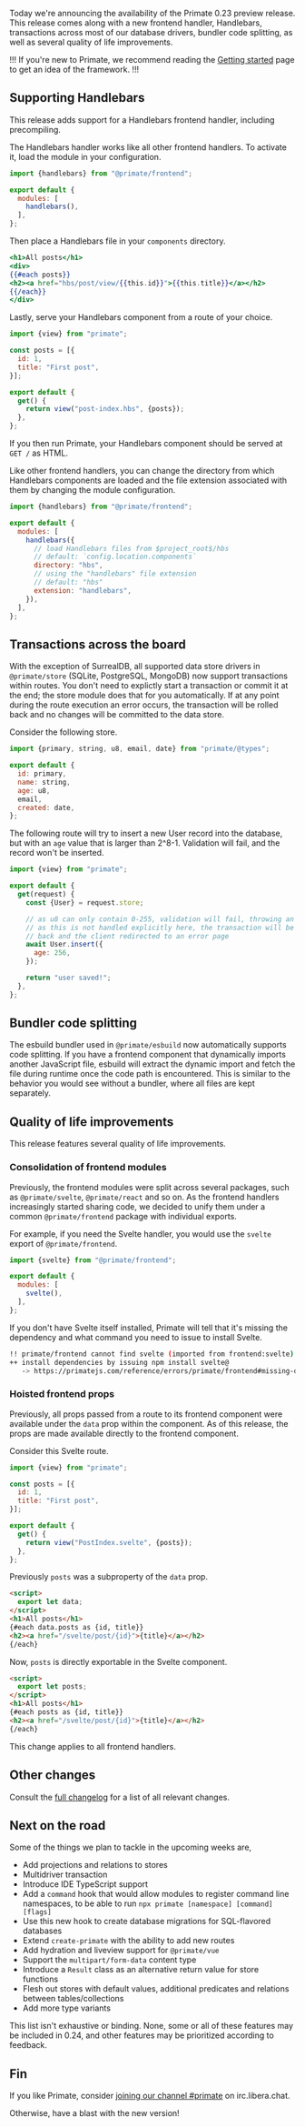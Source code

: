 Today we're announcing the availability of the Primate 0.23 preview release. 
This release comes along with a new frontend handler, Handlebars, transactions
across most of our database drivers, bundler code splitting, as well as several
quality of life improvements.

!!!
If you're new to Primate, we recommend reading the [Getting started] page to
get an idea of the framework.
!!!

## Supporting Handlebars

This release adds support for a Handlebars frontend handler, including
precompiling.

The Handlebars handler works like all other frontend handlers. To activate it,
load the module in your configuration.

```js caption=primate.config.js
import {handlebars} from "@primate/frontend";

export default {
  modules: [
    handlebars(),
  ],
};
```

Then place a Handlebars file in your `components` directory.

```hbs caption=components/post-index.hbs
<h1>All posts</h1>
<div>
{{#each posts}}
<h2><a href="hbs/post/view/{{this.id}}">{{this.title}}</a></h2>
{{/each}}
</div>
```

Lastly, serve your Handlebars component from a route of your choice.

```js caption=routes/index.js
import {view} from "primate";

const posts = [{
  id: 1,
  title: "First post",
}];

export default {
  get() {
    return view("post-index.hbs", {posts});
  },
};
```

If you then run Primate, your Handlebars component should be served at `GET /`
as HTML.

Like other frontend handlers, you can change the directory from which
Handlebars  components are loaded and the file extension associated with them by 
changing the module configuration.

```js caption=primate.config.js
import {handlebars} from "@primate/frontend";

export default {
  modules: [
    handlebars({
      // load Handlebars files from $project_root$/hbs
      // default: `config.location.components`
      directory: "hbs",
      // using the "handlebars" file extension
      // default: "hbs"
      extension: "handlebars",
    }),
  ],
};
```

## Transactions across the board

With the exception of SurrealDB, all supported data store drivers in
`@primate/store` (SQLite, PostgreSQL, MongoDB) now support transactions within
routes. You don't need to explictly start a transaction or commit it at the
end; the store module does that for you automatically. If at any point during
the route execution an error occurs, the transaction will be rolled back and no
changes will be committed to the data store.

Consider the following store.

```js caption=stores/User.js
import {primary, string, u8, email, date} from "primate/@types";

export default {
  id: primary,
  name: string,
  age: u8,
  email,
  created: date,
};
```

The following route will try to insert a new User record into the database, but
with an `age` value that is larger than 2^8-1. Validation will fail, and the
record won't be inserted.

```js caption=routes/index.js
import {view} from "primate";

export default {
  get(request) {
    const {User} = request.store;

    // as u8 can only contain 0-255, validation will fail, throwing an error
    // as this is not handled explicitly here, the transaction will be rolled
    // back and the client redirected to an error page
    await User.insert({
      age: 256,
    });

    return "user saved!";
  },
};
```

## Bundler code splitting

The esbuild bundler used in `@primate/esbuild` now automatically supports code
splitting. If you have a frontend component that dynamically imports another
JavaScript file, esbuild will extract the dynamic import and fetch the
file during runtime once the code path is encountered. This is similar to the
behavior you would see without a bundler, where all files are kept separately.

## Quality of life improvements

This release features several quality of life improvements.

### Consolidation of frontend modules

Previously, the frontend modules were split across several packages, such as
`@primate/svelte`, `@primate/react` and so on. As the frontend handlers
increasingly started sharing code, we decided to unify them under a common
`@primate/frontend` package with individual exports.

For example, if you need the Svelte handler, you would use the `svelte` export
of `@primate/frontend`.

```js caption=primate.config.js
import {svelte} from "@primate/frontend";

export default {
  modules: [
    svelte(),
  ],
};
```

If you don't have Svelte itself installed, Primate will tell that it's missing
the dependency and what command you need to issue to install Svelte.

```sh
!! primate/frontend cannot find svelte (imported from frontend:svelte)
++ install dependencies by issuing npm install svelte@
   -> https://primatejs.com/reference/errors/primate/frontend#missing-dependencies
```

### Hoisted frontend props

Previously, all props passed from a route to its frontend component were
available under the `data` prop within the component. As of this release, the
props are made available directly to the frontend component.

Consider this Svelte route.

```js caption=routes/svelte.js
import {view} from "primate";

const posts = [{
  id: 1,
  title: "First post",
}];

export default {
  get() {
    return view("PostIndex.svelte", {posts});
  },
};
```

Previously `posts` was a subproperty of the `data` prop.

```html caption=components/PostIndex.svelte
<script>
  export let data;
</script>
<h1>All posts</h1>
{#each data.posts as {id, title}}
<h2><a href="/svelte/post/{id}">{title}</a></h2>
{/each}
```

Now, `posts` is directly exportable in the Svelte component.

```html caption=components/PostIndex.svelte
<script>
  export let posts;
</script>
<h1>All posts</h1>
{#each posts as {id, title}}
<h2><a href="/svelte/post/{id}">{title}</a></h2>
{/each}
```

This change applies to all frontend handlers.

## Other changes

Consult the [full changelog][changelog] for a list of all relevant changes.

## Next on the road

Some of the things we plan to tackle in the upcoming weeks are,

* Add projections and relations to stores
* Multidriver transaction
* Introduce IDE TypeScript support
* Add a `command` hook that would allow modules to register command line
  namespaces, to be able to run `npx primate [namespace] [command] [flags]`
* Use this new hook to create database migrations for SQL-flavored databases
* Extend `create-primate` with the ability to add new routes
* Add hydration and liveview support for `@primate/vue`
* Support the `multipart/form-data` content type
* Introduce a `Result` class as an alternative return value for store functions
* Flesh out stores with default values, additional predicates and relations
  between tables/collections
* Add more type variants

This list isn't exhaustive or binding. None, some or all of these features may
be included in 0.24, and other features may be prioritized according to
feedback.

## Fin

If you like Primate, consider [joining our channel #primate][irc] on 
irc.libera.chat.

Otherwise, have a blast with the new version!

[Getting started]: /guide/getting-started
[irc]: https://web.libera.chat/gamja#primate
[changelog]: https://github.com/primatejs/primate/releases/tag/0.23.0
